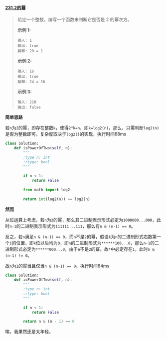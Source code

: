 #### [231.2的幂](https://leetcode-cn.com/problems/power-of-two/)

> 给定一个整数，编写一个函数来判断它是否是 2 的幂次方。
>
> **示例 1:**
>
> ```
> 输入: 1
> 输出: true
> 解释: 20 = 1
> ```
>
> **示例 2:**
>
> ```
> 输入: 16
> 输出: true
> 解释: 24 = 16
> ```
>
> **示例 3:**
>
> ```
> 输入: 218
> 输出: false
> ```

**简单思路**

若```n```为```2```的幂，即存在整数```k```，使得```2^k=n```，即```k=log2(n)```，那么，只需判断```log2(n)```是否为整数即可。复杂度取决于```log2()```的实现，执行时间68ms

```python
class Solution:
    def isPowerOfTwo(self, n):
        """
        :type n: int
        :rtype: bool
        """
        
        if n < 1:
            return False
        
        from math import log2
        
        return int(log2(n)) == log2(n)
```

**然而**

从位运算上考虑，若```n```为```2```的幂，那么其二进制表示形式必定为```1000000...000```，此时```n-1```的二进制表示形式为```111111...111```，那么有```n & (n-1) == 0```。

反之，若```n```满足```n & (n-1) == 0```，而```n```不是```2```的幂，假设```k```为```n```的二进制形式右数第一个```1```的位置，即```k```位以后均为```0```，即```n```的二进制形式为```******100...0```，那么```n-1```的二进制形式必定为```******000...0```，由于```n```不是```2```的幂。故```*```中必定存在```1```，此时```n & (n-1) != 0```。

故```n```为```2```的幂当且仅当```n & (n-1) == 0```。执行时间64ms

```python
class Solution:
    def isPowerOfTwo(self, n):
        """
        :type n: int
        :rtype: bool
        """
        
        if n < 1:
            return False
        
        return n & (n - 1) == 0
```

唉，我果然还是太年轻。